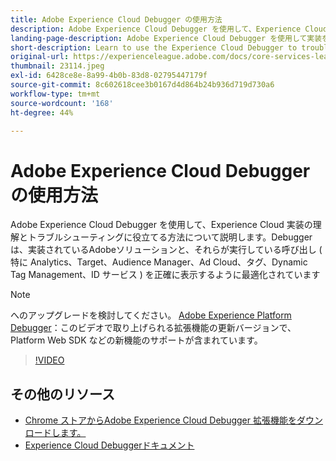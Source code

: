 ```yaml
---
title: Adobe Experience Cloud Debugger の使用方法
description: Adobe Experience Cloud Debugger を使用して、Experience Cloud 実装の理解とトラブルシューティングに役立てる方法について説明します。
landing-page-description: Adobe Experience Cloud Debugger を使用して実装をトラブルシューティングする方法を説明します。実装されている Adobe ソリューションと、呼び出しの内容を理解します。
short-description: Learn to use the Experience Cloud Debugger to troubleshoot your implementations. Understand what Adobe solutions are implemented and what calls they're making.
original-url: https://experienceleague.adobe.com/docs/core-services-learn/tutorials/debugger/use-the-experience-cloud-debugger.html
thumbnail: 23114.jpeg
exl-id: 6428ce8e-8a99-4b0b-83d8-02795447179f
source-git-commit: 8c602618cee3b0167d4d864b24b936d719d730a6
workflow-type: tm+mt
source-wordcount: '168'
ht-degree: 44%

---
```


# Adobe Experience Cloud Debugger の使用方法

Adobe Experience Cloud Debugger を使用して、Experience Cloud 実装の理解とトラブルシューティングに役立てる方法について説明します。Debugger は、実装されているAdobeソリューションと、それらが実行している呼び出し ( 特に Analytics、Target、Audience Manager、Ad Cloud、タグ、Dynamic Tag Management、ID サービス ) を正確に表示するように最適化されています

>[!NOTE]
>
>へのアップグレードを検討してください。 [Adobe Experience Platform Debugger](../overview.md)：このビデオで取り上げられる拡張機能の更新バージョンで、Platform Web SDK などの新機能のサポートが含まれています。


>[!VIDEO](https://video.tv.adobe.com/v/23064/?quality=12)

## その他のリソース

* [Chrome ストアからAdobe Experience Cloud Debugger 拡張機能をダウンロードします。](https://chrome.google.com/webstore/detail/adobe-experience-cloud-de/ocdmogmohccmeicdhlhhgepeaijenapj)
* [Experience Cloud Debuggerドキュメント](https://docs.adobe.com/content/help/ja-JP/experience-cloud/user-guides/home.translate.html)
